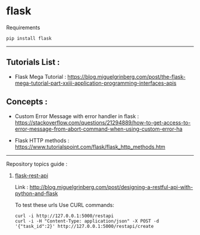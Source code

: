 # flask

Requirements

```
pip install flask
```

---

## Tutorials List :

* Flask Mega Tutorial : https://blog.miguelgrinberg.com/post/the-flask-mega-tutorial-part-xxiii-application-programming-interfaces-apis

## Concepts : 

* Custom Error Message with error handler in flask : https://stackoverflow.com/questions/21294889/how-to-get-access-to-error-message-from-abort-command-when-using-custom-error-ha

* Flask HTTP methods : https://www.tutorialspoint.com/flask/flask_http_methods.htm

---

Repository topics guide :

1. [flask-rest-api](1-flask-rest-api/)
    
    Link : http://blog.miguelgrinberg.com/post/designing-a-restful-api-with-python-and-flask
    
    To test these urls Use CURL commands:
    ```
    curl -i http://127.0.0.1:5000/restapi
    curl -i -H "Content-Type: application/json" -X POST -d '{"task_id":2}' http://127.0.0.1:5000/restapi/create
    ```


